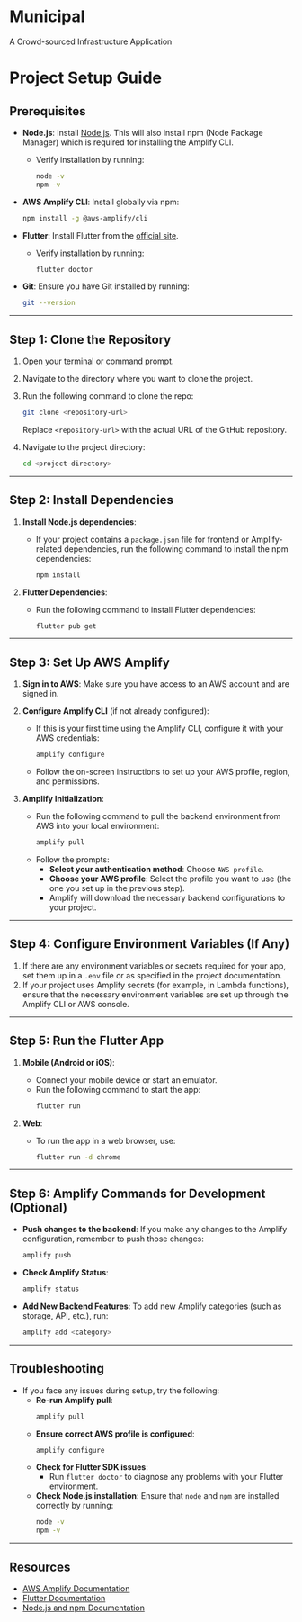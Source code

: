 # Municipal

A Crowd-sourced Infrastructure Application

# Project Setup Guide

## Prerequisites
- **Node.js**: Install [Node.js](https://nodejs.org/). This will also install npm (Node Package Manager) which is required for installing the Amplify CLI.
  - Verify installation by running:
    ```bash
    node -v
    npm -v
    ```

- **AWS Amplify CLI**: Install globally via npm:
    ```bash
    npm install -g @aws-amplify/cli
    ```

- **Flutter**: Install Flutter from the [official site](https://flutter.dev/docs/get-started/install).
  - Verify installation by running:
    ```bash
    flutter doctor
    ```

- **Git**: Ensure you have Git installed by running:
    ```bash
    git --version
    ```

---

## Step 1: Clone the Repository
1. Open your terminal or command prompt.
2. Navigate to the directory where you want to clone the project.
3. Run the following command to clone the repo:
    ```bash
    git clone <repository-url>
    ```
   Replace `<repository-url>` with the actual URL of the GitHub repository.

4. Navigate to the project directory:
    ```bash
    cd <project-directory>
    ```

---

## Step 2: Install Dependencies
1. **Install Node.js dependencies**:
   - If your project contains a `package.json` file for frontend or Amplify-related dependencies, run the following command to install the npm dependencies:
     ```bash
     npm install
     ```

2. **Flutter Dependencies**: 
   - Run the following command to install Flutter dependencies:
     ```bash
     flutter pub get
     ```

---

## Step 3: Set Up AWS Amplify
1. **Sign in to AWS**: Make sure you have access to an AWS account and are signed in.

2. **Configure Amplify CLI** (if not already configured):
   - If this is your first time using the Amplify CLI, configure it with your AWS credentials:
     ```bash
     amplify configure
     ```
   - Follow the on-screen instructions to set up your AWS profile, region, and permissions.

3. **Amplify Initialization**:
   - Run the following command to pull the backend environment from AWS into your local environment:
     ```bash
     amplify pull
     ```
   - Follow the prompts:
     - **Select your authentication method**: Choose `AWS profile`.
     - **Choose your AWS profile**: Select the profile you want to use (the one you set up in the previous step).
     - Amplify will download the necessary backend configurations to your project.

---

## Step 4: Configure Environment Variables (If Any)
1. If there are any environment variables or secrets required for your app, set them up in a `.env` file or as specified in the project documentation.
2. If your project uses Amplify secrets (for example, in Lambda functions), ensure that the necessary environment variables are set up through the Amplify CLI or AWS console.

---

## Step 5: Run the Flutter App
1. **Mobile (Android or iOS)**:
   - Connect your mobile device or start an emulator.
   - Run the following command to start the app:
     ```bash
     flutter run
     ```

2. **Web**:
   - To run the app in a web browser, use:
     ```bash
     flutter run -d chrome
     ```

---

## Step 6: Amplify Commands for Development (Optional)
- **Push changes to the backend**: 
   If you make any changes to the Amplify configuration, remember to push those changes:
    ```bash
    amplify push
    ```

- **Check Amplify Status**:
    ```bash
    amplify status
    ```

- **Add New Backend Features**:
   To add new Amplify categories (such as storage, API, etc.), run:
    ```bash
    amplify add <category>
    ```

---

## Troubleshooting
- If you face any issues during setup, try the following:
  - **Re-run Amplify pull**:
    ```bash
    amplify pull
    ```
  - **Ensure correct AWS profile is configured**:
    ```bash
    amplify configure
    ```
  - **Check for Flutter SDK issues**: 
    - Run `flutter doctor` to diagnose any problems with your Flutter environment.
  - **Check Node.js installation**: Ensure that `node` and `npm` are installed correctly by running:
    ```bash
    node -v
    npm -v
    ```

---

## Resources
- [AWS Amplify Documentation](https://docs.amplify.aws/)
- [Flutter Documentation](https://flutter.dev/docs)
- [Node.js and npm Documentation](https://nodejs.org/en/docs/)
